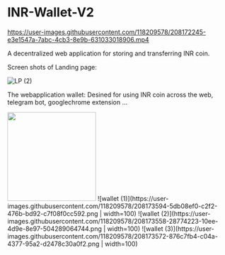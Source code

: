 # INR-Wallet-V2


https://user-images.githubusercontent.com/118209578/208172245-e3e1547a-7abc-4cb3-8e9b-631033018906.mp4



A decentralized web application for storing and transferring INR coin.

Screen shots of Landing page:

![LP (2)](https://user-images.githubusercontent.com/118209578/208172874-0f39ea3c-cc68-4aa1-b710-e192a9e1195a.png )


The webapplication wallet:
Desined for using INR coin across the web, telegram bot, googlechrome extension ...

<img src="https://user-images.githubusercontent.com/118209578/208173594-5db08ef0-c2f2-476b-bd92-c7f08f0cc592.png" width="200" />
![wallet (1)](https://user-images.githubusercontent.com/118209578/208173594-5db08ef0-c2f2-476b-bd92-c7f08f0cc592.png | width=100)
![wallet (2)](https://user-images.githubusercontent.com/118209578/208173558-28774223-10ee-4d9e-8e97-504289064744.png | width=100)
![wallet (3)](https://user-images.githubusercontent.com/118209578/208173572-876c7fb4-c04a-4377-95a2-d2478c30a0f2.png | width=100)


